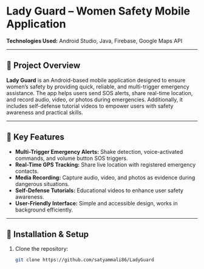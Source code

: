 # Lady Guard – Women Safety Mobile Application

**Technologies Used:** Android Studio, Java, Firebase, Google Maps API  

---

## 📌 Project Overview
**Lady Guard** is an Android-based mobile application designed to ensure women’s safety by providing quick, reliable, and multi-trigger emergency assistance. The app helps users send SOS alerts, share real-time location, and record audio, video, or photos during emergencies. Additionally, it includes self-defense tutorial videos to empower users with safety awareness and practical skills.

---

## 🔹 Key Features
- **Multi-Trigger Emergency Alerts:** Shake detection, voice-activated commands, and volume button SOS triggers.
- **Real-Time GPS Tracking:** Share live location with registered emergency contacts.
- **Media Recording:** Capture audio, video, and photos as evidence during dangerous situations.
- **Self-Defense Tutorials:** Educational videos to enhance user safety awareness.
- **User-Friendly Interface:** Simple and accessible design, works in background efficiently.

---

## 🔹 Installation & Setup
1. Clone the repository:
   ```bash
   git clone https://github.com/satyammali86/LadyGuard
